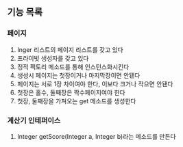 ## 기능 목록

### 페이지
1. Inger 리스트의 페이지 리스트를 갖고 있다
2. 프라이빗 생성자를 갖고 있다
3. 정적 팩토리 메소드를 통해 인스턴스화시킨다
4. 생성시 페이지는 첫장이거나 마지막장이면 안됀다
5. 페이지는 서로 1장 차이여야 한다, 이보다 크거나 작으면 안됀다
6. 첫장은 홀수, 둘째장은 짝수페이지여야 한다
7. 첫장, 둘째장을 가져오는 get 메소드를 생성한다

### 계산기 인테퍼이스
1. Integer getScore(Integer a, Integer b)라는 메소드를 만든다
